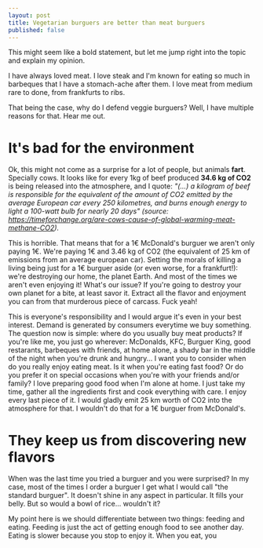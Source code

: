 ```yaml
---
layout: post
title: Vegetarian burguers are better than meat burguers
published: false
---
```


This might seem like a bold statement, but let me jump right into the topic and explain my opinion.

I have always loved meat. I love steak and I'm known for eating so much in barbeques that I have a stomach-ache after them. I love meat from medium rare to done, from frankfurts to ribs.

That being the case, why do I defend veggie burguers? Well, I have multiple reasons for that. Hear me out.

# It's bad for the environment

Ok, this might not come as a surprise for a lot of people, but animals **fart**. Specially cows. It looks like for every 1kg of beef produced **34.6 kg of CO2** is being released into the atmosphere, and I quote:
*"(...) a kilogram of beef is responsible for the equivalent of the amount of CO2 emitted by the average European car every 250 kilometres, and burns enough energy to light a 100-watt bulb for nearly 20 days" (source: https://timeforchange.org/are-cows-cause-of-global-warming-meat-methane-CO2).*

This is horrible. That means that for a 1€ McDonald's burguer we aren't only paying 1€. We're paying 1€ and 3.46 kg of CO2 (the equivalent of 25 km of emissions from an average european car). Setting the morals of killing a living being just for a 1€ burguer aside (or even worse, for a frankfurt!): we're destroying our home, the planet Earth. And most of the times we aren't even enjoying it! What's our issue? If you're going to destroy your own planet for a bite, at least savor it. Extract all the flavor and enjoyment you can from that murderous piece of carcass. Fuck yeah!

This is everyone's responsibility and I would argue it's even in your best interest. Demand is generated by consumers everytime we buy something. The question now is simple: where do you usually buy meat products? If you're like me, you just go wherever: McDonalds, KFC, Burguer King, good restarants, barbeques with friends, at home alone, a shady bar in the middle of the night when you're drunk and hungry... I want you to consider when do you really enjoy eating meat. Is it when you're eating fast food? Or do you prefer it on special occasions when you're with your friends and/or family? I love preparing good food when I'm alone at home. I just take my time, gather all the ingredients first and cook everything with care. I enjoy every last piece of it. I would gladly emit 25 km worth of CO2 into the atmosphere for that. I wouldn't do that for a 1€ burguer from McDonald's.

# They keep us from discovering new flavors

When was the last time you tried a burguer and you were surprised? In my case, most of the times I order a burguer I get what I would call "the standard burguer". It doesn't shine in any aspect in particular. It fills your belly. But so would a bowl of rice... wouldn't it?

My point here is we should differentiate between two things: feeding and eating. Feeding is just the act of getting enough food to see another day. Eating is slower because you stop to enjoy it. When you eat, you 
